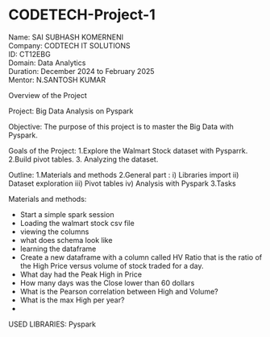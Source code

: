 # CODETECH-Project-1
Name: SAI SUBHASH KOMERNENI                                                      
Company: CODTECH IT SOLUTIONS                                      
ID: CT12EBG                             
Domain: Data Analytics                                        
Duration: December 2024 to February 2025                          
Mentor: N.SANTOSH KUMAR                                   

Overview of the Project                               

Project: Big Data Analysis on Pyspark

Objective:
The purpose of this project is to master the Big Data with Pyspark.

Goals of the Project:
1.Explore the Walmart Stock dataset with Pysparrk.
2.Build pivot tables.
3. Analyzing the dataset.

Outline:
1.Materials and methods
2.General part : i) Libraries import ii) Dataset exploration iii) Pivot tables iv) Analysis with Pyspark
3.Tasks

Materials and methods:

- Start a simple spark session
- Loading the walmart stock csv file
- viewing the columns
- what does schema look like
- learning the dataframe
- Create a new dataframe with a column called HV Ratio that is the ratio of the High Price versus volume of stock traded for a day.
- What day had the Peak High in Price
- How many days was the Close lower than 60 dollars
- What is the Pearson correlation between High and Volume?
- What is the max High per year?
- 
USED LIBRARIES:
Pyspark
